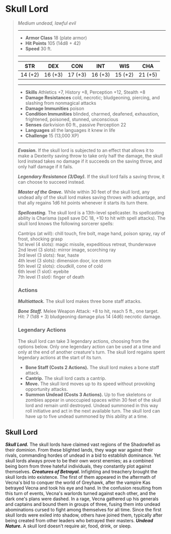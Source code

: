 # Skull Lord
>*Medium undead, lawful evil*
>___
>- **Armor Class** 18 (plate armor)
>- **Hit Points** 105 (14d8 + 42)
>- **Speed** 30 ft.
>___
>|STR|DEX|CON|INT|WIS|CHA|
>|:---:|:---:|:---:|:---:|:---:|:---:|
>|14 (+2)|16 (+3)|17 (+3)|16 (+3)|15 (+2)|21 (+5)|
>___
>- **Skills** Athletics +7, History +8, Perception +12, Stealth +8
>- **Damage Resistances** cold, necrotic; bludgeoning, piercing, and slashing from nonmagical attacks
>- **Damage Immunities** poison
>- **Condition Immunities** blinded, charmed, deafened, exhaustion, frightened, poisoned, stunned, unconscious
>- **Senses** darkvision 60 ft., passive Perception 22
>- **Languages** all the languages it knew in life
>- **Challenge** 15 (13,000 XP)
>___
>***Evasion.*** If the skull lord is subjected to an effect that allows it to make a Dexterity saving throw to take only half the damage, the skull lord instead takes no damage if it succeeds on the saving throw, and only half damage if it fails.  
>
>***Legendary Resistance (3/Day).*** If the skull lord fails a saving throw, it can choose to succeed instead.  
>
>***Master of the Grave.*** While within 30 feet of the skull lord, any undead ally of the skull lord makes saving throws with advantage, and that ally regains 1d6 hit points whenever it starts its turn there.  
>
>***Spellcasting.*** The skull lord is a 13th-level spellcaster. Its spellcasting ability is Charisma (spell save DC 18, +10 to hit with spell attacks). The skull lord knows the following sorcerer spells:  
>
>Cantrips (at will): chill touch, fire bolt, mage hand, poison spray, ray of frost, shocking grasp  
>1st level (4 slots): magic missile, expeditious retreat, thunderwave  
>2nd level (3 slots): mirror image, scorching ray  
>3rd level (3 slots): fear, haste  
>4th level (3 slots): dimension door, ice storm  
>5th level (2 slots): cloudkill, cone of cold  
>6th level (1 slot): eyebite  
>7th level (1 slot): finger of death  
>
>### Actions
>***Multiattack.*** The skull lord makes three bone staff attacks.  
>
>***Bone Staff.*** Melee Weapon Attack: +8 to hit, reach 5 ft., one target. Hit: 7 (1d8 + 3) bludgeoning damage plus 14 (4d6) necrotic damage.  
>
>### Legendary Actions
>The skull lord can take 3 legendary actions, choosing from the options below. Only one legendary action can be used at a time and only at the end of another creature's turn. The skull lord regains spent legendary actions at the start of its turn.
>
>- **Bone Staff (Costs 2 Actions).** The skull lord makes a bone staff attack.
>- **Cantrip.** The skull lord casts a cantrip.
>- **Move.** The skull lord moves up to its speed without provoking opportunity attacks.
>- **Summon Undead (Costs 3 Actions).** Up to five skeletons or zombies appear in unoccupied spaces within 30 feet of the skull lord and remain until destroyed. Undead summoned in this way roll initiative and act in the next available turn. The skull lord can have up to five undead summoned by this ability at a time.
## Skull Lord
***Skull Lord.*** The skull lords have claimed vast regions of the Shadowfell as their dominion. From these blighted lands, they wage war against their rivals, commanding hordes of undead in a bid to establish dominance. Yet skull lords always prove to be their own worst enemies; as a combined being born from three hateful individuals, they constantly plot against themselves.
***Creatures of Betrayal.*** Infighting and treachery brought the skull lords into existence. The first of them appeared in the aftermath of Vecna's bid to conquer the world of Greyhawk, after the vampire Kas betrayed Vecna and took his eye and hand. In the confusion resulting from this turn of events, Vecna's warlords turned against each other, and the dark one's plans were dashed. In a rage, Vecna gathered up his generals and captains and bound them in groups of three, fusing them into undead abominations cursed to fight among themselves for all time. Since the first skull lords were exiled into shadow, others have joined them, typically after being created from other leaders who betrayed their masters.
***Undead Nature.*** A skull lord doesn't require air, food, drink, or sleep.